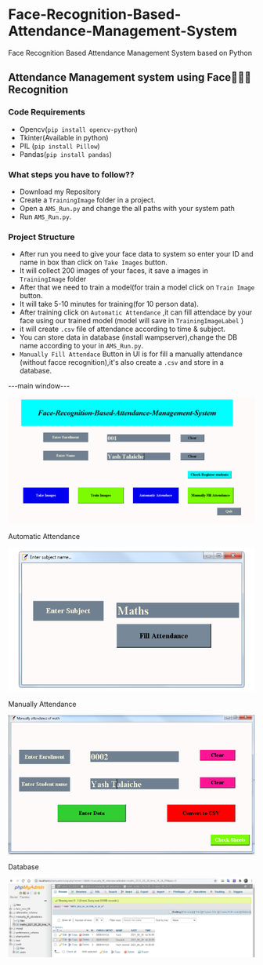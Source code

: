 # Face-Recognition-Based-Attendance-Management-System
Face Recognition Based Attendance Management System based on Python
##  Attendance Management system using Face👦🏻👧 Recognition
 

### Code Requirements
- Opencv(`pip install opencv-python`)
- Tkinter(Available in python)
- PIL (`pip install Pillow`)
- Pandas(`pip install pandas`)

### What steps you have to follow??
- Download my Repository 
- Create a `TrainingImage` folder in a project.
- Open a `AMS_Run.py` and change the all paths with your system path
- Run `AMS_Run.py`.

### Project Structure

- After run you need to give your face data to system so enter your ID and name in box than click on `Take Images` button.
- It will collect 200 images of your faces, it save a images in `TrainingImage` folder
- After that we need to train a model(for train a model click on `Train Image` button.
- It will take 5-10 minutes for training(for 10 person data).
- After training click on `Automatic Attendance` ,it can fill attendace by your face using our trained model (model will save in `TrainingImageLabel` )
- it will create `.csv` file of attendance according to time & subject.
- You can store data in database (install wampserver),change the DB name according to your in `AMS_Run.py`.
- `Manually Fill Attendace` Button in UI is for fill a manually attendance (without facce recognition),it's also create a `.csv` and store in a database.

---main window---

<img src="https://github.com/YashTalaiche/Face-Recognition-Based-Attendance-Management-System/blob/main/Demo_image/main.png"> 

Automatic Attendance

<img src="https://github.com/YashTalaiche/Face-Recognition-Based-Attendance-Management-System/blob/main/Demo_image/automatic.png">
 
Manually Attendance 

<img src="https://github.com/YashTalaiche/Face-Recognition-Based-Attendance-Management-System/blob/main/Demo_image/manually.png">

Database 

<img src="https://github.com/YashTalaiche/Face-Recognition-Based-Attendance-Management-System/blob/main/Demo_image/database.png">
